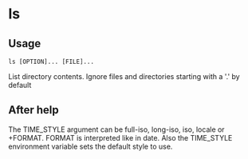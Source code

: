 # ls

## Usage
```
ls [OPTION]... [FILE]...
```

List directory contents.
Ignore files and directories starting with a '.' by default

## After help

The TIME_STYLE argument can be full-iso, long-iso, iso, locale or +FORMAT. FORMAT is interpreted like in date. Also the TIME_STYLE environment variable sets the default style to use.
